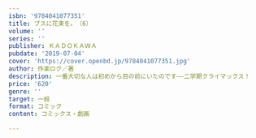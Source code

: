 ```yaml
---
isbn: '9784041077351'
title: ブスに花束を。　（6）
volume: ''
series: ''
publisher: ＫＡＤＯＫＡＷＡ
pubdate: '2019-07-04'
cover: 'https://cover.openbd.jp/9784041077351.jpg'
author: 作楽ロク／著
description: 一番大切な人は初めから目の前にいたのです――二学期クライマックス！
price: '620'
genre: ''
target: 一般
format: コミック
content: コミックス・劇画

---
```

